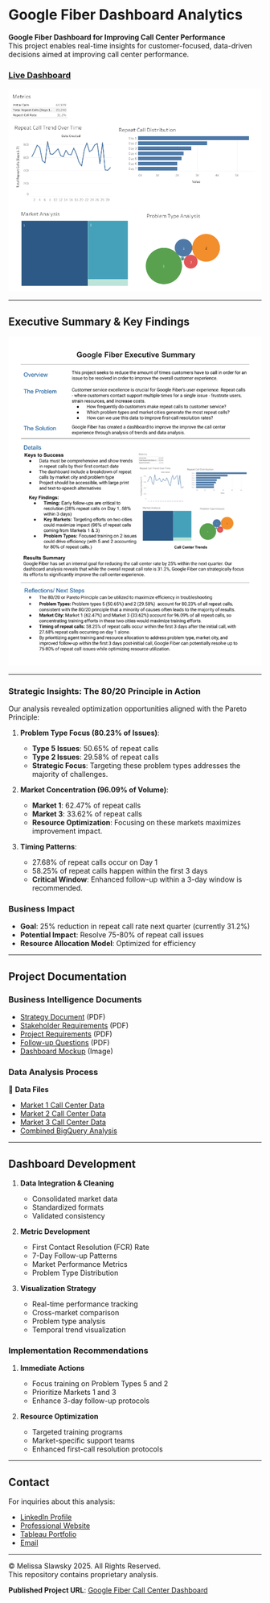 # Google Fiber Dashboard Analytics

**Google Fiber Dashboard for Improving Call Center Performance**  
This project enables real-time insights for customer-focused, data-driven decisions aimed at improving call center performance.

### [Live Dashboard](https://public.tableau.com/app/profile/melissa.slawsky1925/viz/GoogleFiberCallCenterDashboard_17290044323220/Dashboard1)

![Dashboard Overview](dashboard-google-fiber.png)

---

## Executive Summary & Key Findings
![Executive Summary](google-fiber-executive-summary.png)

---

### Strategic Insights: The 80/20 Principle in Action

Our analysis revealed optimization opportunities aligned with the Pareto Principle:

1. **Problem Type Focus (80.23% of Issues)**:
   - **Type 5 Issues**: 50.65% of repeat calls
   - **Type 2 Issues**: 29.58% of repeat calls
   - **Strategic Focus**: Targeting these problem types addresses the majority of challenges.

2. **Market Concentration (96.09% of Volume)**:
   - **Market 1**: 62.47% of repeat calls
   - **Market 3**: 33.62% of repeat calls
   - **Resource Optimization**: Focusing on these markets maximizes improvement impact.

3. **Timing Patterns**:
   - 27.68% of repeat calls occur on Day 1
   - 58.25% of repeat calls happen within the first 3 days
   - **Critical Window**: Enhanced follow-up within a 3-day window is recommended.

### Business Impact
- **Goal**: 25% reduction in repeat call rate next quarter (currently 31.2%)
- **Potential Impact**: Resolve 75-80% of repeat call issues
- **Resource Allocation Model**: Optimized for efficiency

---

## Project Documentation

### Business Intelligence Documents
- [Strategy Document](https://github.com/mslawsky/google-fiber-dashboard-analytics/raw/main/strategy-doc-google-fiber.pdf) (PDF)
- [Stakeholder Requirements](https://github.com/mslawsky/google-fiber-dashboard-analytics/raw/main/stakeholder-requirements-google-fiber.pdf) (PDF)
- [Project Requirements](https://github.com/mslawsky/google-fiber-dashboard-analytics/raw/main/project-requirements-google-fiber.pdf) (PDF)
- [Follow-up Questions](https://github.com/mslawsky/google-fiber-dashboard-analytics/raw/main/follow-up-questions-google-fiber.pdf) (PDF)
- [Dashboard Mockup](https://github.com/mslawsky/google-fiber-dashboard-analytics/raw/main/dashboard-mockup-google-fiber.png) (Image)

### Data Analysis Process

📂 **Data Files**
- [Market 1 Call Center Data](https://github.com/mslawsky/google-fiber-dashboard-analytics/blob/main/market1.csv)
- [Market 2 Call Center Data](https://github.com/mslawsky/google-fiber-dashboard-analytics/blob/main/market2.csv)
- [Market 3 Call Center Data](https://github.com/mslawsky/google-fiber-dashboard-analytics/blob/main/market3.csv)
- [Combined BigQuery Analysis](https://github.com/mslawsky/google-fiber-dashboard-analytics/blob/main/bq-results-20241010-184832-1728586149684.csv)

---

## Dashboard Development

1. **Data Integration & Cleaning**
   - Consolidated market data
   - Standardized formats
   - Validated consistency

2. **Metric Development**
   - First Contact Resolution (FCR) Rate
   - 7-Day Follow-up Patterns
   - Market Performance Metrics
   - Problem Type Distribution

3. **Visualization Strategy**
   - Real-time performance tracking
   - Cross-market comparison
   - Problem type analysis
   - Temporal trend visualization

### Implementation Recommendations

1. **Immediate Actions**
   - Focus training on Problem Types 5 and 2
   - Prioritize Markets 1 and 3
   - Enhance 3-day follow-up protocols

2. **Resource Optimization**
   - Targeted training programs
   - Market-specific support teams
   - Enhanced first-call resolution protocols

---

## Contact

For inquiries about this analysis:
- [LinkedIn Profile](https://www.linkedin.com/in/melissaslawsky/)
- [Professional Website](https://melissaslawsky.com/client-results/)
- [Tableau Portfolio](https://public.tableau.com/app/profile/melissa.slawsky1925/vizzes)
- [Email](mailto:melissa@melissaslawsky.com)

---

© Melissa Slawsky 2025. All Rights Reserved.  
This repository contains proprietary analysis.

**Published Project URL**: [Google Fiber Call Center Dashboard](https://public.tableau.com/app/profile/melissa.slawsky1925/viz/GoogleFiberCallCenterDashboard_17290044323220/Dashboard1)
